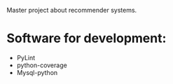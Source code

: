 Master project about recommender systems.

Software for development:
=========================
  * PyLint
  * python-coverage
  * Mysql-python
